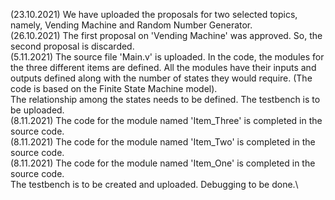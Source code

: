 (23.10.2021) We have uploaded the proposals for two selected topics, namely, Vending Machine and Random Number Generator.\
(26.10.2021) The first proposal on 'Vending Machine' was approved. So, the second proposal is discarded.\
(5.11.2021) The source file 'Main.v' is uploaded. In the code, the modules for the three different items are defined. All the modules have their inputs and outputs defined along with the number of states they would require. (The code is based on the Finite State Machine model).\
The relationship among the states needs to be defined. The testbench is to be uploaded.\
(8.11.2021) The code for the module named 'Item_Three' is completed in the source code.\
(8.11.2021) The code for the module named 'Item_Two' is completed in the source code.\
(8.11.2021) The code for the module named 'Item_One' is completed in the source code.\
The testbench is to be created and uploaded. Debugging to be done.\
